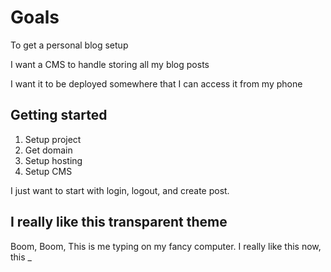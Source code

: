 # Goals

To get a personal blog setup

I want a CMS to handle storing all my blog posts

I want it to be deployed somewhere that I can access it from my phone

## Getting started

1. Setup project
2. Get domain
3. Setup hosting
4. Setup CMS

I just want to start with login, logout, and create post.

## I really like this transparent theme

Boom, Boom, This is me typing on my fancy computer. I really like this
now, this _
